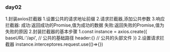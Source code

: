 ### day02
1.封装axios拦截器
    1.设置公共的请求地址前缀
    2.请求拦截器,添加公共参数
    3.响应拦截器:
        成功:返回成功的Promise,值为成功的数据
        失败:返回失败的Promise,值为失败的原因
2.封装拦截器的基本步骤
    1.const instance = axios.create({
        baseURL:'/api', // 公共的基础路径
        header:{} // 公共的头部文件
    })
    2.设置请求拦截器
        instance.interceptores.request.use(()=>{})
